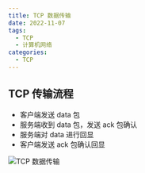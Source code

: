 ```yaml
---
title: TCP 数据传输
date: 2022-11-07
tags:
  - TCP
  - 计算机网络
categories:
  - TCP
---
```


## TCP 传输流程

- 客户端发送 data 包
- 服务端收到 data 包，发送 ack 包确认
- 服务端对 data 进行回显
- 客户端发送 ack 包确认回显

![TCP 数据传输](https://pxs797.github.io/images/TCP%E6%95%B0%E6%8D%AE%E4%BC%A0%E8%BE%93.png)